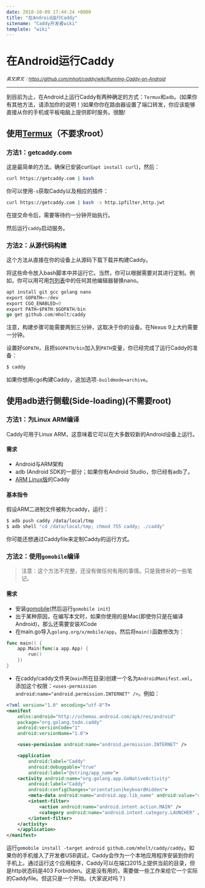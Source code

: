 ```yaml
---
date: 2018-10-09 17:44:24 +0800
title: "在Android运行Caddy"
sitename: "Caddy开发者wiki"
template: "wiki"
---
```


# 在Android运行Caddy

_<small>英文原文：<https://github.com/mholt/caddy/wiki/Running-Caddy-on-Android></small>_

----------------------------

到目前为止，在Android上运行Caddy有两种确定的方式：`Termux`和`adb`。(如果你有其他方法，请添加你的说明！)如果你你在路由器设置了端口转发，你应该能够直接从你的手机或平板电脑上提供即时服务。很酷!

## 使用[Termux](https://termux.com/)（不要求root）

### 方法1：getcaddy.com

这是最简单的方法。确保已安装curl(`apt install curl`)，然后：

```bash
curl https://getcaddy.com | bash
```

你可以使用`-s`获取Caddy以及相应的插件：

```bash
curl https://getcaddy.com | bash -s http.ipfilter,http.jwt
```

在提交命令后，需要等待约一分钟开始执行。

然后运行`caddy`启动服务。

### 方法2：从源代码构建

这个方法从直接在你的设备上从源码下载下载并构建Caddy。

将这些命令放入bash脚本中并运行它。当然，你可以根据需要对其进行定制。例如，你可以用可用[包列表](https://github.com/termux/termux-packages/tree/master/packages)中的任何其他编辑器替换nano。

```go
apt install git gcc golang nano
export GOPATH=~/dev
export CGO_ENABLED=0
export PATH=$PATH:$GOPATH/bin
go get github.com/mholt/caddy
```

注意，构建步骤可能需要两到三分钟，这取决于你的设备。在Nexus 9上大约需要一分钟。

设置好`GOPATH`，且把`$GOPATH/bin`加入到`PATH`变量，你已经完成了运行Caddy的准备：

```bash
$ caddy
```

如果你想用cgo构建Caddy，追加选项`-buildmode=archive`。

## 使用adb进行侧载(Side-loading)(不需要root)

### 方法1：为Linux ARM编译

Caddy可用于Linux ARM，这意味着它可以在大多数较新的Android设备上运行。

#### 需求
* Android与ARM架构
* adb (Android SDK的一部分；如果你有Android Studio，你已经有adb了。
* [ARM Linux版](https://caddyserver.com/download)的Caddy

#### 基本指令

假设ARM二进制文件被称为caddy，运行：
```bash
$ adb push caddy /data/local/tmp
$ adb shell "cd /data/local/tmp; chmod 755 caddy; ./caddy"
```

你可能还想通过Caddyfile来定制Caddy的运行方式。

### 方法2：使用`gomobile`编译

> 注意：这个方法不完整，还没有做任何有用的事情。只是我修补的一些笔记。

#### 需求
* 安装[gomobile](https://godoc.org/golang.org/x/mobile)(然后运行`gomobile init`)
* 出于某种原因，在编写本文时，如果你使用的是Mac(即使你只是在编译Android)，那么还需要安装XCode
* 在main.go导入`golang.org/x/mobile/app`，然后将`main()`函数修改为：

```go
func main() {
    app.Main(func(a app.App) {
        run()
    })
}
```
* 在caddy/caddy文件夹(`main`所在目录)创建一个名为`AndroidManifest.xml`，添加这个权限：`<uses-permission android:name="android.permission.INTERNET" />`。例如：

```xml
<?xml version="1.0" encoding="utf-8"?>
<manifest
    xmlns:android="http://schemas.android.com/apk/res/android"
    package="org.golang.todo.caddy"
    android:versionCode="1"
    android:versionName="1.0">

    <uses-permission android:name="android.permission.INTERNET" />

    <application
        android:label="Caddy"
        android:debuggable="true"
        android:label="@string/app_name">
    <activity android:name="org.golang.app.GoNativeActivity"
        android:label="Caddy"
        android:configChanges="orientation|keyboardHidden">
        <meta-data android:name="android.app.lib_name" android:value="caddy" />
        <intent-filter>
            <action android:name="android.intent.action.MAIN" />
            <category android:name="android.intent.category.LAUNCHER" />
        </intent-filter>
    </activity>
    </application>
</manifest>
```

运行`gomobile install -target android github.com/mholt/caddy/caddy`。如果你的手机接入了开发者USB调试，Caddy会作为一个本地应用程序安装到你的手机上。通过运行这个应用程序，Caddy可以在端口2015上提供当前的目录，但是http状态码是403 Forbidden。这是没有用的，需要做一些工作来给它一个实际的Caddyfile。但这只是一个开始。(大家说对吗？)


